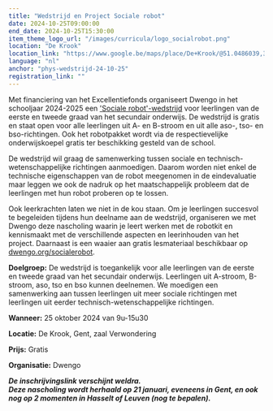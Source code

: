 ```yaml
---
title: "Wedstrijd en Project Sociale robot"
date: 2024-10-25T09:00:00
end_date: 2024-10-25T15:30:00
item_theme_logo_url: "/images/curricula/logo_socialrobot.png"
location: "De Krook"
location_link: "https://www.google.be/maps/place/De+Krook/@51.0486039,3.7264986,17z/data=!3m1!4b1!4m6!3m5!1s0x47c3714effffffff:0x9b1a2c7f1cb8c825!8m2!3d51.0486039!4d3.7286873!16s%2Fg%2F1hc0gcm5l"
language: "nl"
anchor: "phys-wedstrijd-24-10-25"
registration_link: ""
---
```


Met financiering van het Excellentiefonds organiseert Dwengo in het schooljaar 2024-2025 een ['Sociale robot'-wedstrijd](https://dwengo.org/socialerobotwedstrijd/) voor leerlingen van de eerste en tweede graad van het secundair onderwijs. De wedstrijd is gratis en staat open voor alle leerlingen uit A- en B-stroom en uit alle aso-, tso- en bso-richtingen. Ook het robotpakket wordt via de respectievelijke onderwijskoepel gratis ter beschikking gesteld van de school. 

De wedstrijd wil graag de samenwerking tussen sociale en technisch-wetenschappelijke richtingen aanmoedigen. Daarom worden niet enkel de technische eigenschappen van de robot meegenomen in de eindevaluatie maar leggen we ook de nadruk op het maatschappelijk probleem dat de leerlingen met hun robot proberen op te lossen. 

Ook leerkrachten laten we niet in de kou staan. Om je leerlingen succesvol te begeleiden tijdens hun deelname aan de wedstrijd, organiseren we met Dwengo deze nascholing waarin je leert werken met de robotkit en kennismaakt met de verschillende aspecten en leerinhouden van het project. Daarnaast is een waaier aan gratis lesmateriaal beschikbaar op [dwengo.org/socialerobot](https://dwengo.org/socialerobot).




**Doelgroep:** De wedstrijd is toegankelijk voor alle leerlingen van de eerste en tweede graad van het secundair onderwijs. Leerlingen uit A-stroom, B-stroom, aso, tso en bso kunnen deelnemen. We moedigen een samenwerking aan tussen leerlingen uit meer sociale richtingen met leerlingen uit eerder technisch-wetenschappelijke richtingen.

**Wanneer:** 25 oktober 2024 van 9u-15u30

**Locatie:** De Krook, Gent, zaal Verwondering

**Prijs:** Gratis

**Organisatie:** Dwengo

***De inschrijvingslink verschijnt weldra.***<br>
***Deze nascholing wordt herhaald op 21 januari, eveneens in Gent, en ook nog op 2 momenten in Hasselt of Leuven (nog te bepalen).***

